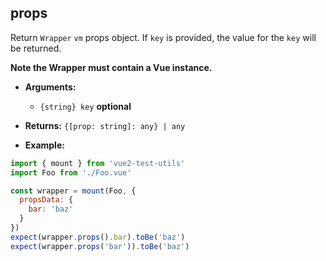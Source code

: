## props

Return `Wrapper` `vm` props object. If `key` is provided, the value for the `key` will be returned.

**Note the Wrapper must contain a Vue instance.**

- **Arguments:**

  - `{string} key` **optional**

- **Returns:** `{[prop: string]: any} | any`

- **Example:**

```js
import { mount } from 'vue2-test-utils'
import Foo from './Foo.vue'

const wrapper = mount(Foo, {
  propsData: {
    bar: 'baz'
  }
})
expect(wrapper.props().bar).toBe('baz')
expect(wrapper.props('bar')).toBe('baz')
```
